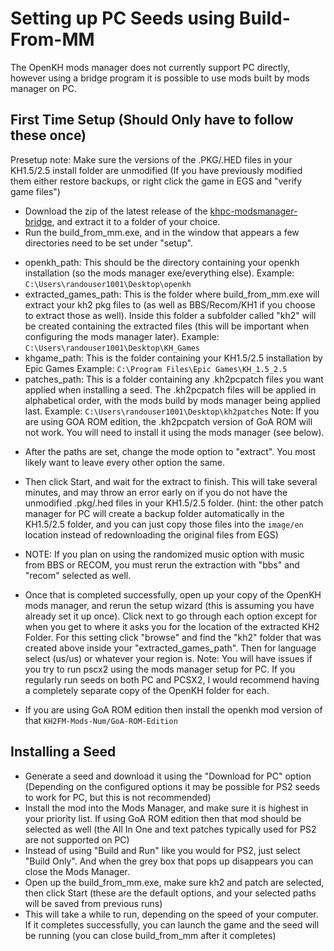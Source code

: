 # Setting up PC Seeds using Build-From-MM

The OpenKH mods manager does not currently support PC directly, however using a bridge program it is possible to use mods built by mods manager on PC.

## First Time Setup (Should Only have to follow these once)

Presetup note: Make sure the versions of the .PKG/.HED files in your KH1.5/2.5 install folder are unmodified (If you have previously modified them either restore backups, or right click the game in EGS and "verify game files")

- Download the zip of the latest release of the [khpc-modsmanager-bridge](https://github.com/thundrio-kh/khpc-modsmanager-bridge/releases/), and extract it to a folder of your choice.
- Run the build_from_mm.exe, and in the window that appears a few directories need to be set under "setup".
* openkh_path: This should be the directory containing your openkh installation (so the mods manager exe/everything else).
    Example: `C:\Users\randouser1001\Desktop\openkh`
* extracted_games_path: This is the folder where build_from_mm.exe will extract your kh2 pkg files to (as well as BBS/Recom/KH1 if you choose to extract those as well). Inside this folder a subfolder called "kh2" will be created containing the extracted files (this will be important when configuring the mods manager later).
    Example: `C:\Users\randouser1001\Desktop\KH_Games`
* khgame_path: This is the folder containing your KH1.5/2.5 installation by Epic Games
    Example: `C:\Program Files\Epic Games\KH_1.5_2.5`
* patches_path: This is a folder containing any .kh2pcpatch files you want applied when installing a seed. The .kh2pcpatch files will be applied in alphabetical order, with the mods build by mods manager being applied last.
    Example: `C:\Users\randouser1001\Desktop\kh2patches`
Note: If you are using GOA ROM edition, the .kh2pcpatch version of GoA ROM will not work. You will need to install it using the mods manager (see below).
- After the paths are set, change the mode option to "extract". You most likely want to leave every other option the same.
- Then click Start, and wait for the extract to finish. This will take several minutes, and may throw an error early on if you do not have the unmodified .pkg/.hed files in your KH1.5/2.5 folder.
(hint: the other patch manager for PC will create a backup folder automatically in the KH1.5/2.5 folder, and you can just copy those files into the `image/en` location instead of redownloading the original files from EGS)
- NOTE: If you plan on using the randomized music option with music from BBS or RECOM, you must rerun the extraction with "bbs" and "recom" selected as well.

- Once that is completed successfully, open up your copy of the OpenKH mods manager, and rerun the setup wizard (this is assuming you have already set it up once). Click next to go through each option except for when you get to where it asks you for the location of the extracted KH2 Folder. For this setting click "browse" and find the "kh2" folder that was created above inside your "extracted_games_path". Then for language select (us/us) or whatever your region is.
Note: You will have issues if you try to run pscx2 using the mods manager setup for PC. If you regularly run seeds on both PC and PCSX2, I would recommend having a completely separate copy of the OpenKH folder for each.

- If you are using GoA ROM edition then install the openkh mod version of that `KH2FM-Mods-Num/GoA-ROM-Edition`

## Installing a Seed

- Generate a seed and download it using the "Download for PC" option (Depending on the configured options it may be possible for PS2 seeds to work for PC, but this is not recommended)
- Install the mod into the Mods Manager, and make sure it is highest in your priority list. If using GoA ROM edition then that mod should be selected as well (the All In One and text patches typically used for PS2 are not supported on PC)
- Instead of using "Build and Run" like you would for PS2, just select "Build Only". And when the grey box that pops up disappears you can close the Mods Manager.
- Open up the build_from_mm.exe, make sure kh2 and patch are selected, then click Start (these are the default options, and your selected paths will be saved from previous runs)
- This will take a while to run, depending on the speed of your computer. If it completes successfully, you can launch the game and the seed will be running (you can close build_from_mm after it completes)